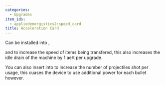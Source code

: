 ```yaml
---
categories:
  - Upgrades
item_ids:
  - appliedenergistics2:speed_card
title: Acceleration Card
---
```


Can be installed into <ItemLink id="appliedenergistics2:io_port"/>,

<ItemLink id="appliedenergistics2:item_import_bus" /> and <ItemLink id="appliedenergistics2:item_export_bus" /> to
increase the speed of items being transfered, this also increases the idle drain
of the machine by 1 ae/t per upgrade.

You can also insert <ItemLink id="appliedenergistics2:speed_card"/>
into <ItemLink id="appliedenergistics2:matter_cannon"/> to increase
the number of projectiles shot per usage, this cuases the device to use
additional power for each bullet however.

<RecipeFor id="appliedenergistics2:speed_card" />
